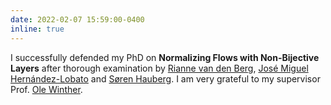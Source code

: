 ```yaml
---
date: 2022-02-07 15:59:00-0400
inline: true
---
```


I successfully defended my PhD on **Normalizing Flows with Non-Bijective Layers** after thorough examination by [Rianne van den Berg](https://www.microsoft.com/en-us/research/people/rvandenberg/), [José Miguel Hernández-Lobato](https://jmhl.org/) and [Søren Hauberg](http://www2.compute.dtu.dk/~sohau/). I am very grateful to my supervisor Prof. [Ole Winther](http://cogsys.imm.dtu.dk/staff/winther/).
